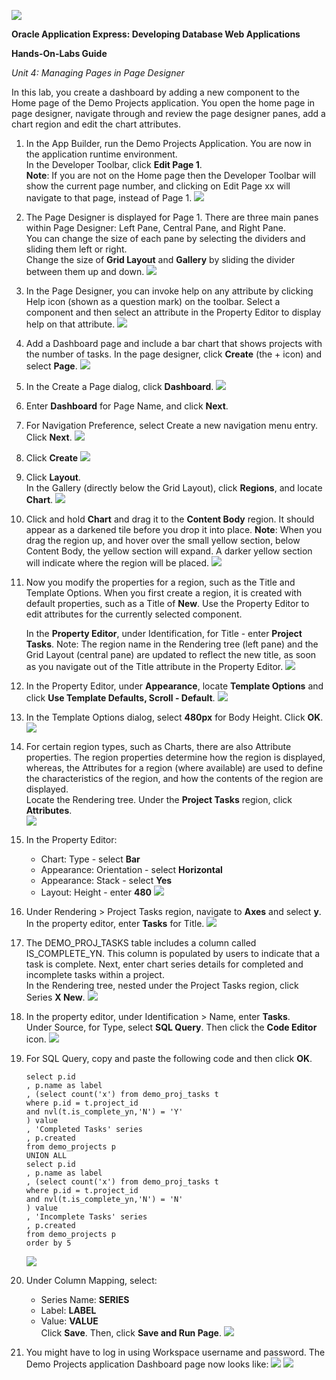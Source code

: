 ![](images/4/1a.PNG)

**Oracle Application Express: Developing Database Web Applications**

**Hands-On-Labs Guide**

*Unit 4: Managing Pages in Page Designer*

In this lab, you create a dashboard by adding a new component to the Home page of the Demo Projects application. You open the home page in page designer, navigate through and review the page designer panes, add a chart region and edit the chart attributes.

1. In the App Builder, run the Demo Projects Application. You are now in the application runtime environment.  
In the Developer Toolbar, click **Edit Page 1**.  
**Note**: If you are not on the Home page then the Developer Toolbar will show the current page number, and clicking on Edit Page xx will navigate to that page, instead of Page 1.
    ![](images/4/1.png)

2. The Page Designer is displayed for Page 1. There are three main panes within Page Designer: Left Pane, Central Pane, and Right Pane.  
You can change the size of each pane by selecting the dividers and sliding them left or right.   
Change the size of **Grid Layout** and **Gallery** by sliding the divider between them up and down.
    ![](images/4/2.png)

3. In the Page Designer, you can invoke help on any attribute by clicking Help icon (shown as a question mark) on the toolbar. Select a component and then select an attribute in the Property Editor to display help on that attribute.
    ![](images/4/3.png)

4. Add a Dashboard page and include a bar chart that shows projects with the number of tasks. In the page designer, click **Create** (the + icon) and select **Page**.
    ![](images/4/4.png)

5. In the Create a Page dialog, click **Dashboard**.
    ![](images/4/5.png)

6. Enter **Dashboard** for Page Name, and click **Next**.

7. For Navigation Preference, select Create a new navigation menu entry.  
Click **Next**.
    ![](images/4/7.png)

8. Click **Create**
    ![](images/4/8.png)

9. Click **Layout**.  
In the Gallery (directly below the Grid Layout), click **Regions**, and locate **Chart**.
    ![](images/4/9.png)

10.	Click and hold **Chart** and drag it to the **Content Body** region. It should appear as a darkened tile before you drop it into place.
**Note**: When you drag the region up, and hover over the small yellow section, below Content Body, the yellow section will expand. A darker yellow section will indicate where the region will be placed.
    ![](images/4/10.png)

11.	Now you modify the properties for a region, such as the Title and Template Options. When you first create a region, it is created with default properties, such as a Title of **New**. Use the Property Editor to edit attributes for the currently selected component.

    In the **Property Editor**, under Identification, for Title - enter **Project Tasks**.
    Note: The region name in the Rendering tree (left pane) and the Grid Layout (central pane) are updated to reflect the new title, as soon as you navigate out of the Title attribute in the Property Editor.
    ![](images/4/11.png)

12.	In the Property Editor, under **Appearance**, locate **Template Options** and click **Use Template Defaults, Scroll - Default**.
    ![](images/4/12.png)

13.	In the Template Options dialog, select **480px** for Body Height. 
    Click **OK**.
    ![](images/4/13.png)

14.	For certain region types, such as Charts, there are also Attribute properties. The region properties determine how the region is displayed, whereas, the Attributes for a region (where available) are used to define the characteristics of the region, and how the contents of the region are displayed.  
    Locate the Rendering tree. Under the **Project Tasks** region, click **Attributes**.  
    ![](images/4/14.png)

15.	In the Property Editor:  
    - Chart: Type - select **Bar**  
    - Appearance: Orientation - select **Horizontal**  
    - Appearance: Stack - select **Yes**  
    - Layout: Height - enter **480**
    ![](images/4/15.png)

16.	Under Rendering > Project Tasks region, navigate to **Axes** and select **y**.  
    In the property editor, enter **Tasks** for Title.
    ![](images/4/16.png)

17.	The DEMO_PROJ_TASKS table includes a column called IS_COMPLETE_YN. This column is populated by users to indicate that a task is complete. Next, enter chart series details for completed and incomplete tasks within a project.  
    In the Rendering tree, nested under the Project Tasks region, click Series **X New**.
    ![](images/4/17.png)

18.	In the property editor, under Identification > Name, enter **Tasks**.  
    Under Source, for Type, select **SQL Query**.
    Then click the **Code Editor** icon.
    ![](images/4/18.png)

19.	For SQL Query, copy and paste the following code and then click **OK**.
    ```
    select p.id
    , p.name as label
    , (select count('x') from demo_proj_tasks t 
    where p.id = t.project_id 
    and nvl(t.is_complete_yn,'N') = 'Y'
    ) value
    , 'Completed Tasks' series
    , p.created
    from demo_projects p
    UNION ALL
    select p.id
    , p.name as label
    , (select count('x') from demo_proj_tasks t 
    where p.id = t.project_id 
    and nvl(t.is_complete_yn,'N') = 'N'
    ) value
    , 'Incomplete Tasks' series
    , p.created
    from demo_projects p
    order by 5
    ```
    ![](images/4/19.png)

20.	Under Column Mapping, select:  
    - Series Name: **SERIES**  
    - Label: **LABEL**  
    - Value: **VALUE**  
    Click **Save**. Then, click **Save and Run Page**.
    ![](images/4/20.png)

21.	You might have to log in using Workspace username and password. The Demo Projects application     Dashboard page now looks like:
    ![](images/4/21.png)
    ![](images/4/last.png)
